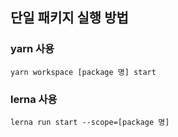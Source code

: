 ## 단일 패키지 실행 방법
### yarn 사용
``yarn workspace [package 명] start``
### lerna 사용
``lerna run start --scope=[package 명]``
